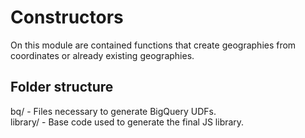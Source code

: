 # Constructors

On this module are contained functions that create geographies from coordinates or already existing geographies.

## Folder structure

bq/      - Files necessary to generate BigQuery UDFs.  
library/ - Base code used to generate the final JS library.